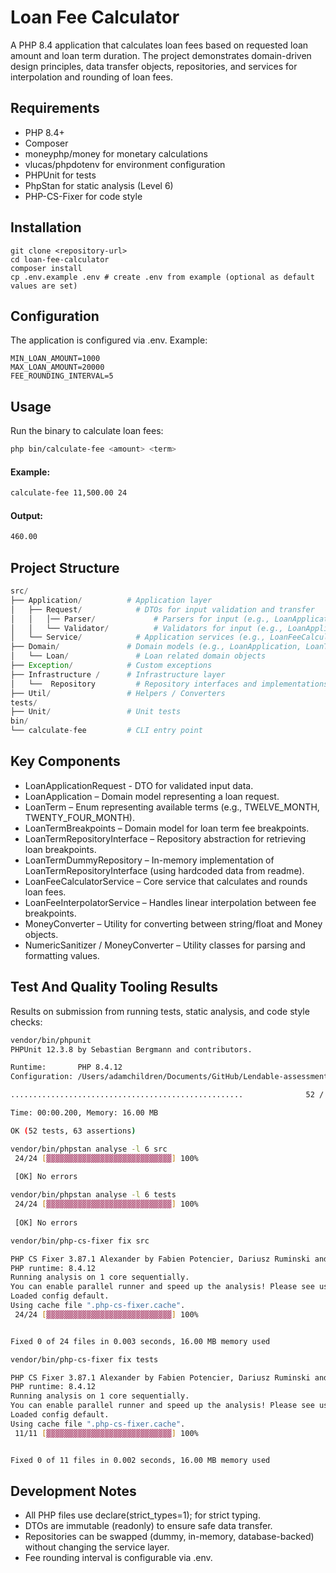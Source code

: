 # Loan Fee Calculator

A PHP 8.4 application that calculates loan fees based on requested loan amount and loan term duration.
The project demonstrates domain-driven design principles, data transfer objects, repositories, and services for interpolation and rounding of loan fees.

## Requirements
- PHP 8.4+
- Composer
- moneyphp/money for monetary calculations
- vlucas/phpdotenv for environment configuration
- PHPUnit for tests
- PhpStan for static analysis (Level 6)
- PHP-CS-Fixer for code style

## Installation
```
git clone <repository-url>
cd loan-fee-calculator
composer install
cp .env.example .env # create .env from example (optional as default values are set)
```
## Configuration

The application is configured via .env. Example:
```
MIN_LOAN_AMOUNT=1000
MAX_LOAN_AMOUNT=20000
FEE_ROUNDING_INTERVAL=5
```

## Usage
Run the binary to calculate loan fees:
```bash
php bin/calculate-fee <amount> <term>
```

#### Example:
```bash
calculate-fee 11,500.00 24
```

#### Output:
```bash
460.00
```

## Project Structure
```php
src/
├── Application/          # Application layer
│   ├── Request/            # DTOs for input validation and transfer
│   │   │── Parser/             # Parsers for input (e.g., LoanApplicationRequestParser)
│   │   └── Validator/          # Validators for input (e.g., LoanApplicationRequestValidator)
│   └── Service/            # Application services (e.g., LoanFeeCalculatorService)
├── Domain/               # Domain models (e.g., LoanApplication, LoanTerm)
│   └── Loan/               # Loan related domain objects  
├── Exception/            # Custom exceptions
├── Infrastructure /      # Infrastructure layer
│   └──  Repository         # Repository interfaces and implementations
├── Util/                 # Helpers / Converters
tests/
├── Unit/                 # Unit tests
bin/
└── calculate-fee         # CLI entry point
```

## Key Components
- LoanApplicationRequest - DTO for validated input data.
- LoanApplication – Domain model representing a loan request.
- LoanTerm – Enum representing available terms (e.g., TWELVE_MONTH, TWENTY_FOUR_MONTH).
- LoanTermBreakpoints – Domain model for loan term fee breakpoints.
- LoanTermRepositoryInterface – Repository abstraction for retrieving loan breakpoints.
- LoanTermDummyRepository – In-memory implementation of LoanTermRepositoryInterface (using hardcoded data from readme).
- LoanFeeCalculatorService – Core service that calculates and rounds loan fees.
- LoanFeeInterpolatorService – Handles linear interpolation between fee breakpoints.
- MoneyConverter – Utility for converting between string/float and Money objects.
- NumericSanitizer / MoneyConverter – Utility classes for parsing and formatting values.

## Test And Quality Tooling Results
Results on submission from running tests, static analysis, and code style checks:

```bash
vendor/bin/phpunit
PHPUnit 12.3.8 by Sebastian Bergmann and contributors.

Runtime:       PHP 8.4.12
Configuration: /Users/adamchildren/Documents/GitHub/Lendable-assessment/phpunit.xml

....................................................              52 / 52 (100%)

Time: 00:00.200, Memory: 16.00 MB

OK (52 tests, 63 assertions)
```

```bash
vendor/bin/phpstan analyse -l 6 src
 24/24 [▓▓▓▓▓▓▓▓▓▓▓▓▓▓▓▓▓▓▓▓▓▓▓▓▓▓▓▓] 100%
                                                                                                 
 [OK] No errors  
```

```bash
vendor/bin/phpstan analyse -l 6 tests
 24/24 [▓▓▓▓▓▓▓▓▓▓▓▓▓▓▓▓▓▓▓▓▓▓▓▓▓▓▓▓] 100%
                                                                                                 
 [OK] No errors  
```

```bash
vendor/bin/php-cs-fixer fix src

PHP CS Fixer 3.87.1 Alexander by Fabien Potencier, Dariusz Ruminski and contributors.
PHP runtime: 8.4.12
Running analysis on 1 core sequentially.
You can enable parallel runner and speed up the analysis! Please see usage docs for more information.
Loaded config default.
Using cache file ".php-cs-fixer.cache".
 24/24 [▓▓▓▓▓▓▓▓▓▓▓▓▓▓▓▓▓▓▓▓▓▓▓▓▓▓▓▓] 100%


Fixed 0 of 24 files in 0.003 seconds, 16.00 MB memory used
```

```bash
vendor/bin/php-cs-fixer fix tests

PHP CS Fixer 3.87.1 Alexander by Fabien Potencier, Dariusz Ruminski and contributors.
PHP runtime: 8.4.12
Running analysis on 1 core sequentially.
You can enable parallel runner and speed up the analysis! Please see usage docs for more information.
Loaded config default.
Using cache file ".php-cs-fixer.cache".
 11/11 [▓▓▓▓▓▓▓▓▓▓▓▓▓▓▓▓▓▓▓▓▓▓▓▓▓▓▓▓] 100%


Fixed 0 of 11 files in 0.002 seconds, 16.00 MB memory used
```

## Development Notes
- All PHP files use declare(strict_types=1); for strict typing.
- DTOs are immutable (readonly) to ensure safe data transfer.
- Repositories can be swapped (dummy, in-memory, database-backed) without changing the service layer.
- Fee rounding interval is configurable via .env.
